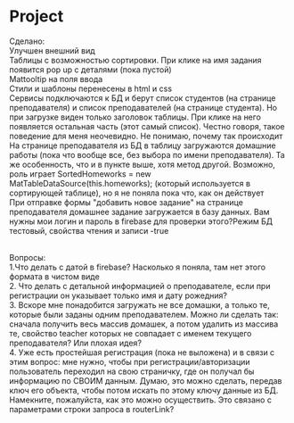 # Project
Сделано: <br>
Улучшен внешний вид
<br>Таблицы с возможностью сортировки. При клике на имя задания появится pop up  с деталями (пока пустой)
<br>Mattooltip на поля ввода 
<br>Стили и шаблоны перенесены в html и css
<br>Сервисы подключаются к БД и берут список студентов (на странице преподавателя) и список преподавателей (на странице  студента). Но при загрузке виден только заголовок таблицы. При клике на него появляется остальная часть (этот самый список). Честно говоря, такое поведение для меня неочевидно. Не понимаю, почему так происходит
<br>На странице преподавателя из БД в таблицу  загружаются домашние работы (пока что вообще все, без выбора по имени преподавателя). Та же особенность, что и в пункте выше, хотя метод другой. Возможно, роль играет SortedHomeworks = new MatTableDataSource(this.homeworks); (который используется в сортирующей таблице), но я не поняла пока что, как он действует
<br> При отправке формы  "добавить новое задание" на странице преподавателя домашнее задание загружается в базу данных. Вам нужны мои логин и пароль в firebase для проверки этого?Режим БД тестовый, свойства чтения и записи -true

<br>Вопросы:
<br>1.Что делать с датой в firebase? Насколько я поняла, там нет этого формата в чистом виде
<br>2. Что делать с детальной информацией о преподавателе, если при регистрации он указывает только имя и дату рожедния?
<br>3. Вскоре мне понадобится загружать не все домашки, а только те, которые были заданы одним преподавателем. Можно ли сделать так: сначала получить весь массив домашек, а потом удалить из массива те, свойство teacher которых не совпадает с именем текущего преподавателя? Или плохая идея?
<br>4. Уже есть простейшая регистрация (пока не выложена) и в связи с этим вопрос: мне нужно, чтобы при регистрации/авторизации пользователь переходил на свою страничку, где он получал бы информацию по СВОИМ данным. Думаю, это можно сделать, передав ключ его объекта, чтобы потом искать по этому ключу данные из БД. Намекните,  пожалуйста, как это можно осуществить. Это связано с параметрами строки запроса в routerLink?

